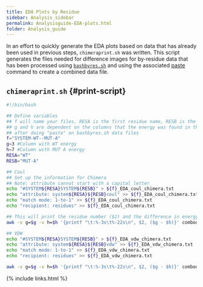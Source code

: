```yaml
---
title: EDA Plots by Residue
sidebar: Analysis_sidebar
permalink: Analysisguide-EDA-plots.html
folder: Analysis_guide
---
```


<link rel="stylesheet" href="css/theme-purple.css">

In an effort to quickly generate the EDA plots based on data that has already
been used in previous steps, `chimeraprint.sh` was written.
This script generates the files needed for difference images for by-residue
data that has been processed using
[`bashbyres.sh`](Analysisguide-EDA-Python.html##bashbyres-script) and using
the associated [paste](Analysisguide-EDA-Python.html##byresEDAplot) command to
create a combined data file.

## `chimeraprint.sh` {#print-script}
```bash
#!/bin/bash

## Define variables
## f will name your files, RESA is the first residue name, RESB is the second residue name
## g and h are dependent on the columns that the energy was found in the combined data used
## after doing "paste" on bashbyres.sh data files
f="SYSTEM-WT--MUT-A"
g=3 #Column with WT energy
h=7 #Column with MUT A energy
RESA="WT"
RESB="MUT-A"

## Coul
## Set up the information for Chimera
## Note: attribute cannot start with a capital letter
echo "#SYSTEM${RESA}SYSTEM${RESB}" > ${f}_EDA_coul_chimera.txt
echo "attribute: system${RESA}${RESB}coul" >> ${f}_EDA_coul_chimera.txt
echo "match mode: 1-to-1" >> ${f}_EDA_coul_chimera.txt
echo "recipient: residues" >> ${f}_EDA_coul_chimera.txt

## This will print the residue number ($2) and the difference in energy for $g and $h (specified above)
awk -v g=$g -v h=$h '{printf "\t:%-3s\t%-22s\n", $2, ($g - $h)}' combodata-coul-WT-res436.dat >> ${f}_EDA_coul_chimera.txt

## VDW
echo "#SYSTEM${RESA}SYSTEM${RESB}" > ${f}_EDA_vdw_chimera.txt
echo "attribute: system${RESA}${RESB}vdw" >> ${f}_EDA_vdw_chimera.txt
echo "match mode: 1-to-1" >> ${f}_EDA_vdw_chimera.txt
echo "recipient: residues" >> ${f}_EDA_vdw_chimera.txt

awk -v g=$g -v h=$h '{printf "\t:%-3s\t%-22s\n", $2, ($g - $h)}' combodata-vdw-WT-res436.dat >> ${f}_EDA_vdw_chimera.txt
```


{% include links.html %}
